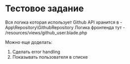 # Тестовое задание

Вся логика которая использует Github API хранится в - App\Repository\GithubRepository
Логика фронтенда тут - /resources/views/github_user.blade.php

Можно еще доделать:
1. Сделать error handling 
2. Показывать пользователя в списке
